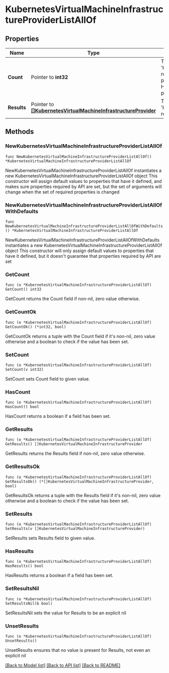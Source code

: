# KubernetesVirtualMachineInfrastructureProviderListAllOf

## Properties

Name | Type | Description | Notes
------------ | ------------- | ------------- | -------------
**Count** | Pointer to **int32** | The total number of &#39;kubernetes.VirtualMachineInfrastructureProvider&#39; resources matching the request, accross all pages. The &#39;Count&#39; attribute is included when the HTTP GET request includes the &#39;$inlinecount&#39; parameter. | [optional] 
**Results** | Pointer to [**[]KubernetesVirtualMachineInfrastructureProvider**](KubernetesVirtualMachineInfrastructureProvider.md) | The array of &#39;kubernetes.VirtualMachineInfrastructureProvider&#39; resources matching the request. | [optional] 

## Methods

### NewKubernetesVirtualMachineInfrastructureProviderListAllOf

`func NewKubernetesVirtualMachineInfrastructureProviderListAllOf() *KubernetesVirtualMachineInfrastructureProviderListAllOf`

NewKubernetesVirtualMachineInfrastructureProviderListAllOf instantiates a new KubernetesVirtualMachineInfrastructureProviderListAllOf object
This constructor will assign default values to properties that have it defined,
and makes sure properties required by API are set, but the set of arguments
will change when the set of required properties is changed

### NewKubernetesVirtualMachineInfrastructureProviderListAllOfWithDefaults

`func NewKubernetesVirtualMachineInfrastructureProviderListAllOfWithDefaults() *KubernetesVirtualMachineInfrastructureProviderListAllOf`

NewKubernetesVirtualMachineInfrastructureProviderListAllOfWithDefaults instantiates a new KubernetesVirtualMachineInfrastructureProviderListAllOf object
This constructor will only assign default values to properties that have it defined,
but it doesn't guarantee that properties required by API are set

### GetCount

`func (o *KubernetesVirtualMachineInfrastructureProviderListAllOf) GetCount() int32`

GetCount returns the Count field if non-nil, zero value otherwise.

### GetCountOk

`func (o *KubernetesVirtualMachineInfrastructureProviderListAllOf) GetCountOk() (*int32, bool)`

GetCountOk returns a tuple with the Count field if it's non-nil, zero value otherwise
and a boolean to check if the value has been set.

### SetCount

`func (o *KubernetesVirtualMachineInfrastructureProviderListAllOf) SetCount(v int32)`

SetCount sets Count field to given value.

### HasCount

`func (o *KubernetesVirtualMachineInfrastructureProviderListAllOf) HasCount() bool`

HasCount returns a boolean if a field has been set.

### GetResults

`func (o *KubernetesVirtualMachineInfrastructureProviderListAllOf) GetResults() []KubernetesVirtualMachineInfrastructureProvider`

GetResults returns the Results field if non-nil, zero value otherwise.

### GetResultsOk

`func (o *KubernetesVirtualMachineInfrastructureProviderListAllOf) GetResultsOk() (*[]KubernetesVirtualMachineInfrastructureProvider, bool)`

GetResultsOk returns a tuple with the Results field if it's non-nil, zero value otherwise
and a boolean to check if the value has been set.

### SetResults

`func (o *KubernetesVirtualMachineInfrastructureProviderListAllOf) SetResults(v []KubernetesVirtualMachineInfrastructureProvider)`

SetResults sets Results field to given value.

### HasResults

`func (o *KubernetesVirtualMachineInfrastructureProviderListAllOf) HasResults() bool`

HasResults returns a boolean if a field has been set.

### SetResultsNil

`func (o *KubernetesVirtualMachineInfrastructureProviderListAllOf) SetResultsNil(b bool)`

 SetResultsNil sets the value for Results to be an explicit nil

### UnsetResults
`func (o *KubernetesVirtualMachineInfrastructureProviderListAllOf) UnsetResults()`

UnsetResults ensures that no value is present for Results, not even an explicit nil

[[Back to Model list]](../README.md#documentation-for-models) [[Back to API list]](../README.md#documentation-for-api-endpoints) [[Back to README]](../README.md)


